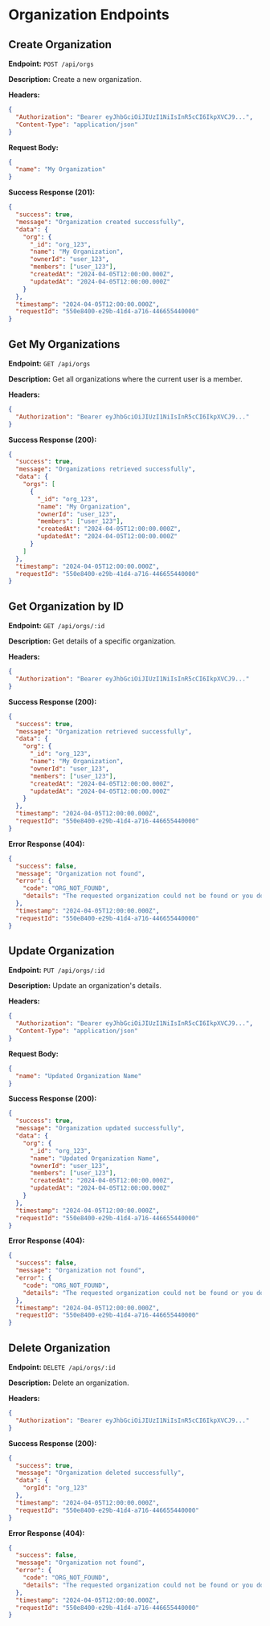 # Organization Endpoints

## Create Organization

**Endpoint:** `POST /api/orgs`

**Description:** Create a new organization.

**Headers:**

```json
{
  "Authorization": "Bearer eyJhbGciOiJIUzI1NiIsInR5cCI6IkpXVCJ9...",
  "Content-Type": "application/json"
}
```

**Request Body:**

```json
{
  "name": "My Organization"
}
```

**Success Response (201):**

```json
{
  "success": true,
  "message": "Organization created successfully",
  "data": {
    "org": {
      "_id": "org_123",
      "name": "My Organization",
      "ownerId": "user_123",
      "members": ["user_123"],
      "createdAt": "2024-04-05T12:00:00.000Z",
      "updatedAt": "2024-04-05T12:00:00.000Z"
    }
  },
  "timestamp": "2024-04-05T12:00:00.000Z",
  "requestId": "550e8400-e29b-41d4-a716-446655440000"
}
```

## Get My Organizations

**Endpoint:** `GET /api/orgs`

**Description:** Get all organizations where the current user is a member.

**Headers:**

```json
{
  "Authorization": "Bearer eyJhbGciOiJIUzI1NiIsInR5cCI6IkpXVCJ9..."
}
```

**Success Response (200):**

```json
{
  "success": true,
  "message": "Organizations retrieved successfully",
  "data": {
    "orgs": [
      {
        "_id": "org_123",
        "name": "My Organization",
        "ownerId": "user_123",
        "members": ["user_123"],
        "createdAt": "2024-04-05T12:00:00.000Z",
        "updatedAt": "2024-04-05T12:00:00.000Z"
      }
    ]
  },
  "timestamp": "2024-04-05T12:00:00.000Z",
  "requestId": "550e8400-e29b-41d4-a716-446655440000"
}
```

## Get Organization by ID

**Endpoint:** `GET /api/orgs/:id`

**Description:** Get details of a specific organization.

**Headers:**

```json
{
  "Authorization": "Bearer eyJhbGciOiJIUzI1NiIsInR5cCI6IkpXVCJ9..."
}
```

**Success Response (200):**

```json
{
  "success": true,
  "message": "Organization retrieved successfully",
  "data": {
    "org": {
      "_id": "org_123",
      "name": "My Organization",
      "ownerId": "user_123",
      "members": ["user_123"],
      "createdAt": "2024-04-05T12:00:00.000Z",
      "updatedAt": "2024-04-05T12:00:00.000Z"
    }
  },
  "timestamp": "2024-04-05T12:00:00.000Z",
  "requestId": "550e8400-e29b-41d4-a716-446655440000"
}
```

**Error Response (404):**

```json
{
  "success": false,
  "message": "Organization not found",
  "error": {
    "code": "ORG_NOT_FOUND",
    "details": "The requested organization could not be found or you don't have access to it"
  },
  "timestamp": "2024-04-05T12:00:00.000Z",
  "requestId": "550e8400-e29b-41d4-a716-446655440000"
}
```

## Update Organization

**Endpoint:** `PUT /api/orgs/:id`

**Description:** Update an organization's details.

**Headers:**

```json
{
  "Authorization": "Bearer eyJhbGciOiJIUzI1NiIsInR5cCI6IkpXVCJ9...",
  "Content-Type": "application/json"
}
```

**Request Body:**

```json
{
  "name": "Updated Organization Name"
}
```

**Success Response (200):**

```json
{
  "success": true,
  "message": "Organization updated successfully",
  "data": {
    "org": {
      "_id": "org_123",
      "name": "Updated Organization Name",
      "ownerId": "user_123",
      "members": ["user_123"],
      "createdAt": "2024-04-05T12:00:00.000Z",
      "updatedAt": "2024-04-05T12:00:00.000Z"
    }
  },
  "timestamp": "2024-04-05T12:00:00.000Z",
  "requestId": "550e8400-e29b-41d4-a716-446655440000"
}
```

**Error Response (404):**

```json
{
  "success": false,
  "message": "Organization not found",
  "error": {
    "code": "ORG_NOT_FOUND",
    "details": "The requested organization could not be found or you don't have permission to update it"
  },
  "timestamp": "2024-04-05T12:00:00.000Z",
  "requestId": "550e8400-e29b-41d4-a716-446655440000"
}
```

## Delete Organization

**Endpoint:** `DELETE /api/orgs/:id`

**Description:** Delete an organization.

**Headers:**

```json
{
  "Authorization": "Bearer eyJhbGciOiJIUzI1NiIsInR5cCI6IkpXVCJ9..."
}
```

**Success Response (200):**

```json
{
  "success": true,
  "message": "Organization deleted successfully",
  "data": {
    "orgId": "org_123"
  },
  "timestamp": "2024-04-05T12:00:00.000Z",
  "requestId": "550e8400-e29b-41d4-a716-446655440000"
}
```

**Error Response (404):**

```json
{
  "success": false,
  "message": "Organization not found",
  "error": {
    "code": "ORG_NOT_FOUND",
    "details": "The requested organization could not be found or you don't have permission to delete it"
  },
  "timestamp": "2024-04-05T12:00:00.000Z",
  "requestId": "550e8400-e29b-41d4-a716-446655440000"
}
```
